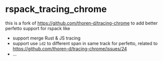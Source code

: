 # rspack_tracing_chrome
this is a fork of https://github.com/thoren-d/tracing-chrome to add better perfetto support for rspack like
* support merge Rust & JS tracing
* support use `id2` to different span in same track for perfetto, related to https://github.com/thoren-d/tracing-chrome/issues/24
* ...